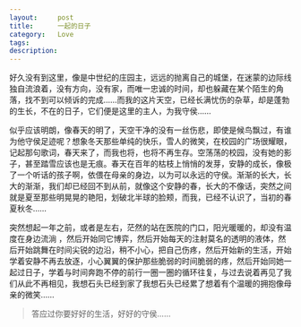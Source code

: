 ```yaml
---
layout:     post
title:      一起的日子
category:   Love
tags: 
description: 
---
```


好久没有到这里，像是中世纪的庄园主，远远的抛离自己的城堡，在迷蒙的边际线独自流浪着，没有方向，没有家，而唯一忠诚的时间，却也躲藏在某个陌生的角落，找不到可以倾诉的完成……而我的这片天空，已经长满忧伤的杂草，却是蓬勃的生长，不在的日子，它们便是这里的主人，为我守侯…… 

似乎应该明朗，像春天的明了，天空干净的没有一丝伤悲，即使是候鸟飘过，有谁为他守侯足迹呢？想象冬天那些单纯的快乐，雪人的微笑，在校园的广场很耀眼，记起那句歌词，春天来了，而我也将，也将不再生存。空荡荡的校园，没有她的影子，甚至踏雪应该也是无痕。春天在百年的枯枝上悄悄的发芽，安静的成长，像极了一个听话的孩子啊，依偎在母亲的身边，以为可以永远的守侯。渐渐的长大，长大的渐渐，我们却已经回不到从前，就像这个安静的春，长大的不像话，突然之间就是夏至那些明晃晃的艳阳，划破北半球的脸颊，而我，已经不认识了，当初的春夏秋冬…… 

突然想起一年之前，或者是左右，茫然的站在医院的门口，阳光暖暖的，却没有温度在身边流淌 ，然后开始同它博弈，然后开始每天的注射莫名的透明的液体，然后开始跳舞在时间尖锐的边沿，稍不小心，把自己伤疼，然后开始新的生活，开始学着安静不再去放逐，小心翼翼的保护那些脆弱的时间脆弱的疼，然后开始同她一起过日子，学着与时间奔跑不停的前行一圈一圈的循环往复，与过去说着再见了我们从此不再相见，我想石头已经到家了我想石头已经累了想着有个温暖的拥抱像母亲的微笑…… 

> 答应过你要好好的生活，好好的守侯…… 